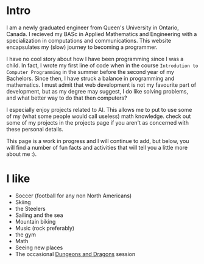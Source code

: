 # Intro

I am a newly graduated engineer from Queen's University in Ontario, Canada. I recieved my BASc in Applied Mathematics and Engineering with a specialization in computations and communications. This website encapsulates my (slow) journey to becoming a programmer.

I have no cool story about how I have been programming since I was a child. In fact, I wrote my first line of code when in the course  `Introdution to Computer Programming` in the summer before the second year of my Bachelors. Since then, I have struck a balance in programming and mathematics. I must admit that web development is not my favourite part of development, but as my degree may suggest, I do like solving problems, and what better way to do that then computers?

I especially enjoy projects related to AI. This allows me to put to use some of my (what some people would call useless) math knowledge. check out some of my projects in the projects page if you aren't as concerned with these personal details.

This page is a work in progress and I will continue to add, but below, you will find a number of fun facts and activities that will tell you a little more about me :).

# I like

- Soccer (football for any non North Americans)
- Skiing
- the Steelers
- Sailing and the sea
- Mountain biking
- Music (rock preferably)
- the gym
- Math
- Seeing new places
- The occasional [Dungeons and Dragons](https://critrole.com/campaign-1-podcast/) session
